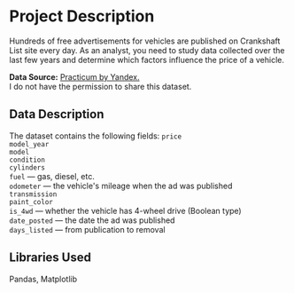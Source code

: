 # Project Description
Hundreds of free advertisements for vehicles are published on Crankshaft List site every day. As an analyst, you need to study data collected over the last few years and determine which factors influence the price of a vehicle.

**Data Source:** [Practicum by Yandex.](https://www.practicum100.com/)  
I do not have the permission to share this dataset.

## Data Description
The dataset contains the following fields:
`price`  
`model_year`  
`model`  
`condition`  
`cylinders`  
`fuel` — gas, diesel, etc.  
`odometer` — the vehicle's mileage when the ad was published  
`transmission`  
`paint_color`  
`is_4wd` — whether the vehicle has 4-wheel drive (Boolean type)  
`date_posted` — the date the ad was published  
`days_listed` — from publication to removal

## Libraries Used
Pandas, Matplotlib
